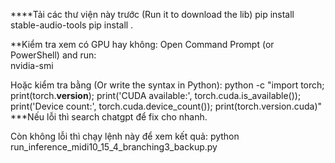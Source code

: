****Tải các thư viện này trước (Run it to download the lib)
pip install stable-audio-tools
pip install .

**Kiểm tra xem có GPU hay không:
Open Command Prompt (or PowerShell) and run:  
nvidia-smi

Hoặc kiểm tra bằng (Or write the syntax in Python):
python -c "import torch; print(torch.__version__); print('CUDA available:', torch.cuda.is_available()); print('Device count:', torch.cuda.device_count()); print(torch.version.cuda)"
***Nếu lỗi thì search chatgpt để fix cho nhanh.



Còn không lỗi thì chạy lệnh này để xem kết quả:
python run_inference_midi10_15_4_branching3_backup.py

